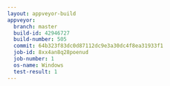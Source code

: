 ```yaml
---
layout: appveyor-build
appveyor:
  branch: master
  build-id: 42946727
  build-number: 505
  commit: 64b323f83dc0d87112dc9e3a30dc4f8ea31933f1
  job-id: 8xx4an8q28poenud
  job-number: 1
  os-name: Windows
  test-result: 1
---
```

